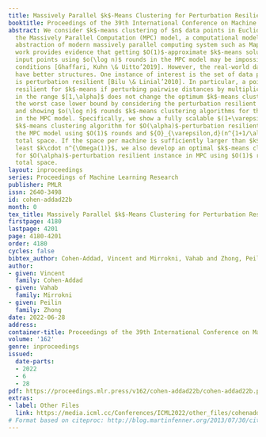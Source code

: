 ```yaml
---
title: Massively Parallel $k$-Means Clustering for Perturbation Resilient Instances
booktitle: Proceedings of the 39th International Conference on Machine Learning
abstract: We consider $k$-means clustering of $n$ data points in Euclidean space in
  the Massively Parallel Computation (MPC) model, a computational model which is an
  abstraction of modern massively parallel computing system such as MapReduce. Recent
  work provides evidence that getting $O(1)$-approximate $k$-means solution for general
  input points using $o(\log n)$ rounds in the MPC model may be impossible under certain
  conditions [Ghaffari, Kuhn \& Uitto’2019]. However, the real-world data points usually
  have better structures. One instance of interest is the set of data points which
  is perturbation resilient [Bilu \& Linial’2010]. In particular, a point set is $\alpha$-perturbation
  resilient for $k$-means if perturbing pairwise distances by multiplicative factors
  in the range $[1,\alpha]$ does not change the optimum $k$-means clusters. We bypass
  the worst case lower bound by considering the perturbation resilient input points
  and showing $o(\log n)$ rounds $k$-means clustering algorithms for these instances
  in the MPC model. Specifically, we show a fully scalable $(1+\varepsilon)$-approximate
  $k$-means clustering algorithm for $O(\alpha)$-perturbation resilient instance in
  the MPC model using $O(1)$ rounds and ${O}_{\varepsilon,d}(n^{1+1/\alpha^2+o(1)})$
  total space. If the space per machine is sufficiently larger than $k$, i.e., at
  least $k\cdot n^{\Omega(1)}$, we also develop an optimal $k$-means clustering algorithm
  for $O(\alpha)$-perturbation resilient instance in MPC using $O(1)$ rounds and ${O}_d(n^{1+o(1)}\cdot(n^{1/\alpha^2}+k))$
  total space.
layout: inproceedings
series: Proceedings of Machine Learning Research
publisher: PMLR
issn: 2640-3498
id: cohen-addad22b
month: 0
tex_title: Massively Parallel $k$-Means Clustering for Perturbation Resilient Instances
firstpage: 4180
lastpage: 4201
page: 4180-4201
order: 4180
cycles: false
bibtex_author: Cohen-Addad, Vincent and Mirrokni, Vahab and Zhong, Peilin
author:
- given: Vincent
  family: Cohen-Addad
- given: Vahab
  family: Mirrokni
- given: Peilin
  family: Zhong
date: 2022-06-28
address:
container-title: Proceedings of the 39th International Conference on Machine Learning
volume: '162'
genre: inproceedings
issued:
  date-parts:
  - 2022
  - 6
  - 28
pdf: https://proceedings.mlr.press/v162/cohen-addad22b/cohen-addad22b.pdf
extras:
- label: Other Files
  link: https://media.icml.cc/Conferences/ICML2022/other_files/cohenaddad22b-supp.zip
# Format based on citeproc: http://blog.martinfenner.org/2013/07/30/citeproc-yaml-for-bibliographies/
---
```

